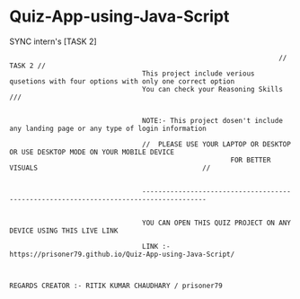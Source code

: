 # Quiz-App-using-Java-Script
SYNC intern's [TASK 2]


                                                                       // TASK 2 // 
                                     This project include verious qusetions with four options with only one correct option
                                     You can check your Reasoning Skills /// 
                                     
                                     
                                     NOTE:- This project dosen't include any landing page or any type of login information
                                     
                                     //  PLEASE USE YOUR LAPTOP OR DESKTOP OR USE DESKTOP MODE ON YOUR MOBILE DEVICE 
                                                           FOR BETTER VISUALS                                         //
                                                           
                                                           
                                     --------------------------------------------------------------------------------------
                                     
                                     
                                     YOU CAN OPEN THIS QUIZ PROJECT ON ANY DEVICE USING THIS LIVE LINK
                                     
                                     LINK :-  https://prisoner79.github.io/Quiz-App-using-Java-Script/
                                     
                                     
                                                                               REGARDS CREATOR :- RITIK KUMAR CHAUDHARY / prisoner79
